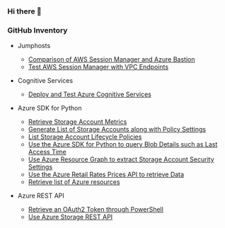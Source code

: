 ### Hi there 👋

<!--
**holgerjs/holgerjs** is a ✨ _special_ ✨ repository because its `README.md` (this file) appears on your GitHub profile.

Here are some ideas to get you started:

- 🔭 I’m currently working on ...
- 🌱 I’m currently learning ...
- 👯 I’m looking to collaborate on ...
- 🤔 I’m looking for help with ...
- 💬 Ask me about ...
- 📫 How to reach me: ...
- 😄 Pronouns: ...
- ⚡ Fun fact: ...
-->

### GitHub Inventory

* Jumphosts
  * [Comparison of AWS Session Manager and Azure Bastion](https://github.com/holgerjs/jumphosts-in-the-cloud/blob/main/Compare_Jumphost_Offerings.md)
  * [Test AWS Session Manager with VPC Endpoints](https://github.com/holgerjs/jumphosts-in-the-cloud/blob/main/Test_AWS_Session_Manager.md)

* Cognitive Services
  * [Deploy and Test Azure Cognitive Services](https://github.com/holgerjs/deploy-az-cognitive-services)

* Azure SDK for Python
  * [Retrieve Storage Account Metrics](https://github.com/holgerjs/az-sdk-py-samples/blob/main/py-get-storage-account-metrics.md)
  * [Generate List of Storage Accounts along with Policy Settings](https://github.com/holgerjs/az-sdk-py-samples/blob/main/py-list-storage-accounts-and-policy-settings.md)
  * [List Storage Account Lifecycle Policies](https://github.com/holgerjs/az-sdk-py-samples/blob/main/py-list-storage-account-lifecycle-policies.md)
  * [Use the Azure SDK for Python to query Blob Details such as Last Access Time](https://github.com/holgerjs/az-sdk-py-samples/blob/main/py-use-sdk-to-query-blob-details.md)
  * [Use Azure Resource Graph to extract Storage Account Security Settings](https://github.com/holgerjs/az-sdk-py-samples/blob/main/py-use-resource-graph-to-get-specific-storage-account-settings.md)
  * [Use the Azure Retail Rates Prices API to retrieve Data](https://github.com/holgerjs/az-sdk-py-samples/blob/main/py-get-azure-pricing-from-the-price-api.md)
  * [Retrieve list of Azure resources](https://github.com/holgerjs/snippets/blob/main/py-get-azure-resources.md)

* Azure REST API
  * [Retrieve an OAuth2 Token through PowerShell](https://github.com/holgerjs/az-rest-api-samples/blob/main/pwsh_get_oauth2_token.md)
  * [Use Azure Storage REST API](https://github.com/holgerjs/az-rest-api-samples/blob/main/use-azure-storage-rest-api.md)
  
